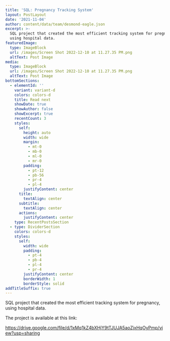 ```yaml
---
title: 'SQL: Pregnancy Tracking System'
layout: PostLayout
date: '2021-11-04'
author: content/data/team/desmond-eagle.json
excerpt: >-
  SQL project that created the most efficient tracking system for pregnancy,
  using hospital data.
featuredImage:
  type: ImageBlock
  url: /images/Screen Shot 2022-12-10 at 11.27.35 PM.png
  altText: Post Image
media:
  type: ImageBlock
  url: /images/Screen Shot 2022-12-10 at 11.27.35 PM.png
  altText: Post Image
bottomSections:
  - elementId: ''
    variant: variant-d
    colors: colors-d
    title: Read next
    showDate: true
    showAuthor: false
    showExcerpt: true
    recentCount: 3
    styles:
      self:
        height: auto
        width: wide
        margin:
          - mt-0
          - mb-0
          - ml-0
          - mr-0
        padding:
          - pt-12
          - pb-56
          - pr-4
          - pl-4
        justifyContent: center
      title:
        textAlign: center
      subtitle:
        textAlign: center
      actions:
        justifyContent: center
    type: RecentPostsSection
  - type: DividerSection
    colors: colors-d
    styles:
      self:
        width: wide
        padding:
          - pt-4
          - pb-4
          - pl-4
          - pr-4
        justifyContent: center
        borderWidth: 1
        borderStyle: solid
addTitleSuffix: true
---
```

SQL project that created the most efficient tracking system for pregnancy, using hospital data.

 The project is available at this link:

<https://drive.google.com/file/d/1xMq1kZ4bXHjY9tTJUJA5aoZjxHqOyPmp/view?usp=sharing>
